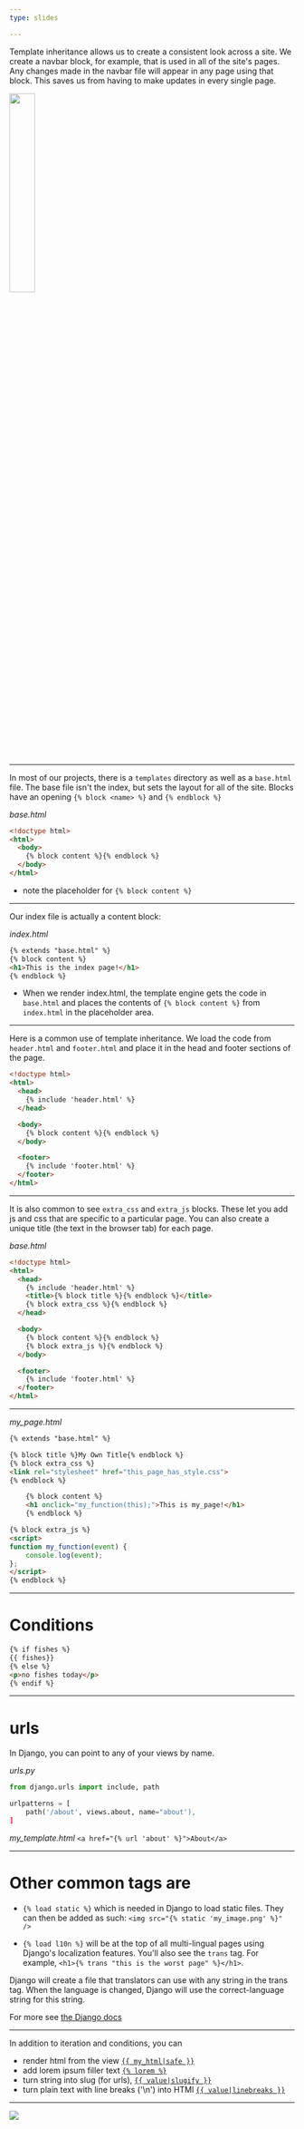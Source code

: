 ```yaml
---
type: slides

---
```


Template inheritance allows us to create a consistent look across a site.  We create a navbar block, for example, that is used in all of the site's pages.  Any changes made in the navbar file will appear in any page using that block.  This saves us from having to make updates in every single page. 

<img width="30%" src="https://i.pinimg.com/originals/96/e3/7e/96e37e7c18b31277d248aa5dda182fa8.jpg" />

---

In most of our projects, there is a `templates` directory as well as a `base.html` file. The base file isn't the index, but sets the layout for all of the site. Blocks have an opening `{% block <name> %}` and `{% endblock %}`

*base.html*
```html
<!doctype html>
<html>
  <body>
    {% block content %}{% endblock %}
  </body>
</html>
```

- note the placeholder for `{% block content %}`

---

Our index file is actually a content block:

*index.html*
```html
{% extends "base.html" %}
{% block content %}
<h1>This is the index page!</h1>
{% endblock %}
```

- When we render index.html, the template engine gets the code in `base.html` and places the contents of `{% block content %}` from `index.html` in the placeholder area. 

---

Here is a common use of template inheritance.  We load the code from `header.html` and `footer.html` and place it in the head and footer sections of the page. 

```html
<!doctype html>
<html>
  <head>
    {% include 'header.html' %}
  </head>

  <body>
    {% block content %}{% endblock %}
  </body>

  <footer>
    {% include 'footer.html' %}
  </footer>
</html>
```

---

It is also common to see `extra_css` and `extra_js` blocks. These let you add js and css that are specific to a particular page.  You can also create a unique title (the text in the browser tab) for each page.  

*base.html*
```html
<!doctype html>
<html>
  <head>
    {% include 'header.html' %}
    <title>{% block title %}{% endblock %}</title>
    {% block extra_css %}{% endblock %}
  </head>

  <body>
    {% block content %}{% endblock %}
    {% block extra_js %}{% endblock %}
  </body>

  <footer>
    {% include 'footer.html' %}
  </footer>
</html>
```

---

*my_page.html*

```html
{% extends "base.html" %}

{% block title %}My Own Title{% endblock %}
{% block extra_css %}
<link rel="stylesheet" href="this_page_has_style.css">
{% endblock %}

    {% block content %}
    <h1 onclick="my_function(this);">This is my_page!</h1>
    {% endblock %}

{% block extra_js %}
<script>
function my_function(event) {
    console.log(event);
}; 
</script>
{% endblock %}
```

---

# Conditions 
```html
{% if fishes %}
{{ fishes}}
{% else %}
<p>no fishes today</p>
{% endif %}
```

---

# urls 

In Django, you can point to any of your views by name.

*urls.py*
```python
from django.urls import include, path

urlpatterns = [
    path('/about', views.about, name="about'),
] 
```

*my_template.html*
`<a href="{% url 'about' %}">About</a>`  

--- 

# Other common tags are 

- `{% load static %}` which is needed in Django to load static files.  They can then be added as such:
`<img src="{% static 'my_image.png' %}" />`  

- `{% load l10n %}` will be at the top of all multi-lingual pages using Django's localization features.  You'll also see the `trans` tag. For example,
`<h1>{% trans "this is the worst page" %}</h1>`.  

Django will create a file that translators can use with any string in the trans tag.  When the language is changed, Django will use the correct-language string for this string.  

For more see [the Django docs](https://docs.djangoproject.com/en/3.0/topics/i18n/)


---


In addition to iteration and conditions, you can 

- render html from the view [`{{ my_html|safe }}`](https://docs.djangoproject.com/en/3.0/ref/templates/builtins/#safe)
- add lorem ipsum filler text [`{% lorem %}`](https://docs.djangoproject.com/en/3.0/ref/templates/builtins/#lorem)
- turn string into slug (for urls), [`{{ value|slugify }}`](https://docs.djangoproject.com/en/3.0/ref/templates/builtins/#slugify)
- turn plain text with line breaks ('\n') into HTMl [`{{ value|linebreaks }}`](https://docs.djangoproject.com/en/3.0/ref/templates/builtins/#linebreaks) 

---

<img src="djangopony.png" />
